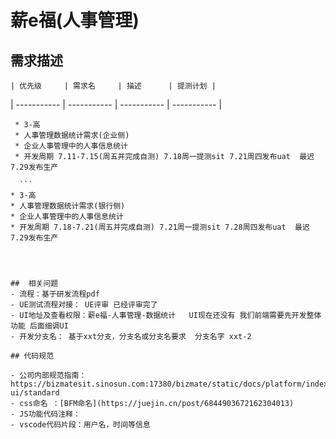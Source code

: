 # 薪e福(人事管理)

##  需求描述

	| 优先级     | 需求名 	| 描述      | 提测计划 |
| ----------- | ----------- | ----------- | ----------- |
   ```
    * 3-高     
    * 人事管理数据统计需求(企业侧)  
    * 企业人事管理中的人事信息统计
    * 开发周期 7.11-7.15(周五并完成自测) 7.18周一提测sit 7.21周四发布uat  最迟7.29发布生产 
   ```

      ```
    * 3-高     
    * 人事管理数据统计需求(银行侧)  
    * 企业人事管理中的人事信息统计
    * 开发周期 7.18-7.21(周五并完成自测) 7.21周一提测sit 7.28周四发布uat  最迟7.29发布生产 
   ```



##  相关问题
 - 流程：基于研发流程pdf 
 - UE测试流程对接： UE评审 已经评审完了              
 - UI地址及查看权限：薪e福-人事管理-数据统计   UI现在还没有 我们前端需要先开发整体功能 后面细调UI 
 - 开发分支名： 基于xxt分支，分支名或分支名要求  分支名字 xxt-2

 ## 代码规范

 - 公司内部规范指南：https://bizmatesit.sinosun.com:17380/bizmate/static/docs/platform/index.html#/./sinosun-ui/standard
 - css命名 ：[BFM命名](https://juejin.cn/post/6844903672162304013)
 - JS功能代码注释：
 - vscode代码片段：用户名，时间等信息
